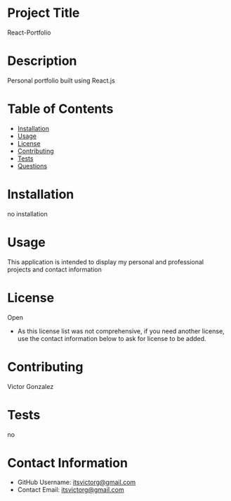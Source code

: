 
# Project Title
React-Portfolio
# Description
Personal portfolio built using React.js
# Table of Contents 
* [Installation](#-Installation)
* [Usage](#-Usage)
* [License](#-Installation)
* [Contributing](#-Contributing)
* [Tests](#-Tests)
* [Questions](#-Contact-Information)
  
# Installation
no installation
# Usage
This application is intended to display my personal and professional projects and contact information
# License 
Open
* As this license list was not comprehensive, if you need another license, use the contact information below to ask for license to be added. 
# Contributing 
Victor Gonzalez
# Tests
no
# Contact Information 
* GitHub Username: itsvictorg@gmail.com
* Contact Email: itsvictorg@gmail.com

